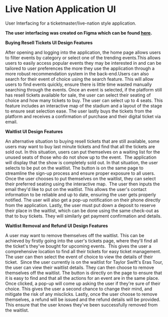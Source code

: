 # Live Nation Application UI
User Interfacing for a ticketmaster/live-nation style application.

**The user interfacing was created on Figma which can be found [here](https://www.figma.com/proto/5oAkoB4gOaqZIPPo4cjF8v/Live-Nation-Mock-Up?node-id=1-2&node-type=canvas&scaling=min-zoom&content-scaling=fixed&page-id=0%3A1).**


**Buying Resell Tickets UI Design Features**

After opening and logging into the application, the home page allows users to filter events by category or select one of the trending events. ​
This allows users to easily access popular events they may be interested in and can be tailored to user preferences the more they use the application through a more robust recommendation system in the back-end.​
Users can also search for their event of choice using the search feature. This will allow users to find events quickly, ensure there is little time wasted manually searching through the events.​
Once an event is selected, if the platform still has resell tickets available for sale, the user can select their seating of choice and how many tickets to buy. The user can select up to 4 seats. This feature includes an interactive map of the stadium and a layout of the stage to ensure seat selection ease.​
The user lastly buys the tickets from the platform and receives a confirmation of purchase and their digital ticket via email.


**Waitlist UI Design Features​**

An alternative situation to buying resell tickets that are still available, some users may want to buy last minute tickets and find that all the tickets are sold out. In this situation, users can put themselves on a waiting list for the unused seats of those who do not show up to the event. ​
The application will display that the show is completely sold out. In that situation, the user selects to be put on the waitlist.​
The button is on the same page to streamline the sign-up process and ensure proper exposure to all users. ​
Once the user chooses to put themselves on the waitlist, they can select their preferred seating using the interactive map. ​
The user then inputs the email they'd like to put on the waitlist. This allows the user's contact information to be reliable and up to date, ensuring the user gets properly notified. The user will also get a pop-up notification on their phone directly from the application.​
Lastly, the user must put down a deposit to reserve their place in the waitlist, which can be done using the same check-out as that to buy tickets. They will similarly get payment confirmation and details.


**Waitlist Removal and Refund UI Design Features​**

A user may want to remove themselves off the waitlist. This can be achieved by firstly going into the user's tickets page, where they'll find all the ticket's they've bought for upcoming events. ​
This gives the user a comprehensive location to find all their tickets for easy ticket management.​
The user can then select the event of choice to view the details of their ticket. ​
Since the user currently is on the waitlist for Taylor Swift's Eras Tour, the user can view their waitlist details. They can then choose to remove themselves off the waitlist. The button is directly on the page to ensure that it is easy to find and that all the actions for an event are in the same place.​
Once clicked, a pop-up will come up asking the user if they're sure of their choice. This gives the user a second chance to change their mind, and mitigate the risk of any misclicks.​
Lastly, once the user choose to remove themselves, a refund will be issued and the refund details will be provided. This ensure that the user knows they've been successfully removed from the waitlist.

